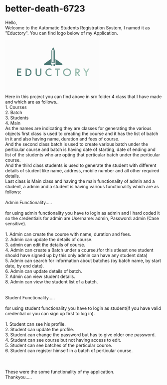 # better-death-6723
Hello,<br>
Welcome to the Automatic Students Registration System, I named it as "Eductory". You can find logo below of my Application.<br>


<img src=logo/Eductory.png style="width:60%" >

<br>
Here in this project you can find above in src folder 4 class that I have made and which are as follows..<br>
1. Courses<br>
2. Batch<br>
3. Students<br>
4. Main<br>
As the names are indicating they are classes for generating the various objects first class is used to creating the course and it has the list of batch in it and also having name, duration and fees of course.<br>
And the second class batch is used to create various batch under the perticular course and batch is having date of starting, date of ending and list of the students who are opting that perticular batch under the perticular course.<br>
And the third class students is used to generate the student with different details of student like name, address, mobile number and all other required details.<br>
Last class is Main class and having the main functionality of admin and a student, a admin and a student is having various functionality which are as follows:<br>
<br>
Admin Functionality.....
  <br>
  <br>
  for using admin functionality you have to login as admin and I hard coded it so the credentials for admin are Username: admin, Password: admin (Case sensitive).<br>
  <br>
  1. Admin can create the course with name, duration and fees.<br>
  2. Admin can update the details of course. <br>
  3. admin can edit the details of course.<br>
  4. Admin can create a Batch under a course.(for this atleast one student should have signed up by this only admin can have any student data)<br>
  5. Admin can search for information about batches (by batch name, by start date, by end date).<br>
  6. Admin can update details of batch.<br>
  7. Admin can view student details.<br>
  8. Admin can view the student list of a batch.<br>

<br>
<br>
Student Functionality.....
<br>
<br>
  for using student functionality you have to login as student(if you have valid credential or you can sign up first to log in).
  <br>
  <br>
  1. Student can see his profile.<br>
  2. Student can update the profile. <br>
  3. Student can change the password but has to give older one password.<br>
  4. Student can see course but not having access to edit.<br>
  5. Student can see batches of the perticular course.<br>
  6. Student can register himself in a batch of perticular course.<br>
<br>
<br>
<br>
These were the some functionality of my application.
<br>
Thankyou.....
